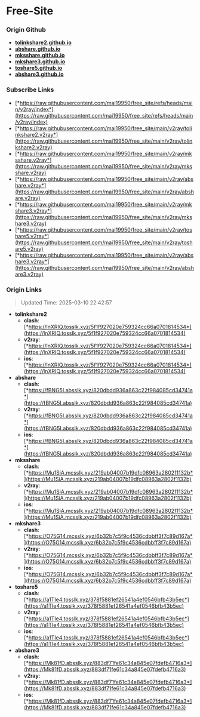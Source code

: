# Free-Site

### Origin Github

- [**tolinkshare2.github.io**](https://github.com/tolinkshare2/tolinkshare2.github.io)
- [**abshare.github.io**](https://github.com/abshare/abshare.github.io)
- [**mksshare.github.io**](https://github.com/mksshare/mksshare.github.io)
- [**mkshare3.github.io**](https://github.com/mkshare3/mkshare3.github.io)
- [**toshare5.github.io**](https://github.com/toshare5/toshare5.github.io)
- [**abshare3.github.io**](https://github.com/abshare3/abshare3.github.io)

### Subscribe Links

- [*https://raw.githubusercontent.com/mai19950/free_site/refs/heads/main/v2ray/index*](https://raw.githubusercontent.com/mai19950/free_site/refs/heads/main/v2ray/index)
- [*https://raw.githubusercontent.com/mai19950/free_site/main/v2ray/tolinkshare2.v2ray*](https://raw.githubusercontent.com/mai19950/free_site/main/v2ray/tolinkshare2.v2ray)
- [*https://raw.githubusercontent.com/mai19950/free_site/main/v2ray/mksshare.v2ray*](https://raw.githubusercontent.com/mai19950/free_site/main/v2ray/mksshare.v2ray)
- [*https://raw.githubusercontent.com/mai19950/free_site/main/v2ray/abshare.v2ray*](https://raw.githubusercontent.com/mai19950/free_site/main/v2ray/abshare.v2ray)
- [*https://raw.githubusercontent.com/mai19950/free_site/main/v2ray/mkshare3.v2ray*](https://raw.githubusercontent.com/mai19950/free_site/main/v2ray/mkshare3.v2ray)
- [*https://raw.githubusercontent.com/mai19950/free_site/main/v2ray/toshare5.v2ray*](https://raw.githubusercontent.com/mai19950/free_site/main/v2ray/toshare5.v2ray)
- [*https://raw.githubusercontent.com/mai19950/free_site/main/v2ray/abshare3.v2ray*](https://raw.githubusercontent.com/mai19950/free_site/main/v2ray/abshare3.v2ray)

### Origin Links

> Updated Time: 2025-03-10 22:42:57

- **tolinkshare2**
  - **clash**: [*https://lnXRIQ.tosslk.xyz/5f1f927020e759324cc66a0701814534*](https://lnXRIQ.tosslk.xyz/5f1f927020e759324cc66a0701814534)
  - **v2ray**: [*https://lnXRIQ.tosslk.xyz/5f1f927020e759324cc66a0701814534*](https://lnXRIQ.tosslk.xyz/5f1f927020e759324cc66a0701814534)
  - **ios**: [*https://lnXRIQ.tosslk.xyz/5f1f927020e759324cc66a0701814534*](https://lnXRIQ.tosslk.xyz/5f1f927020e759324cc66a0701814534)
- **abshare**
  - **clash**: [*https://fBNG5I.absslk.xyz/820dbdd936a863c22f984085cd34741a*](https://fBNG5I.absslk.xyz/820dbdd936a863c22f984085cd34741a)
  - **v2ray**: [*https://fBNG5I.absslk.xyz/820dbdd936a863c22f984085cd34741a*](https://fBNG5I.absslk.xyz/820dbdd936a863c22f984085cd34741a)
  - **ios**: [*https://fBNG5I.absslk.xyz/820dbdd936a863c22f984085cd34741a*](https://fBNG5I.absslk.xyz/820dbdd936a863c22f984085cd34741a)
- **mksshare**
  - **clash**: [*https://Mu1SiA.mcsslk.xyz/219ab04007b19dfc08963a2802f1132b*](https://Mu1SiA.mcsslk.xyz/219ab04007b19dfc08963a2802f1132b)
  - **v2ray**: [*https://Mu1SiA.mcsslk.xyz/219ab04007b19dfc08963a2802f1132b*](https://Mu1SiA.mcsslk.xyz/219ab04007b19dfc08963a2802f1132b)
  - **ios**: [*https://Mu1SiA.mcsslk.xyz/219ab04007b19dfc08963a2802f1132b*](https://Mu1SiA.mcsslk.xyz/219ab04007b19dfc08963a2802f1132b)
- **mkshare3**
  - **clash**: [*https://O75G14.mcsslk.xyz/6b32b7c5f9c4536cdbbff3f7c89d167a*](https://O75G14.mcsslk.xyz/6b32b7c5f9c4536cdbbff3f7c89d167a)
  - **v2ray**: [*https://O75G14.mcsslk.xyz/6b32b7c5f9c4536cdbbff3f7c89d167a*](https://O75G14.mcsslk.xyz/6b32b7c5f9c4536cdbbff3f7c89d167a)
  - **ios**: [*https://O75G14.mcsslk.xyz/6b32b7c5f9c4536cdbbff3f7c89d167a*](https://O75G14.mcsslk.xyz/6b32b7c5f9c4536cdbbff3f7c89d167a)
- **toshare5**
  - **clash**: [*https://a1TIe4.tosslk.xyz/378f5881ef26541a4ef0546bfb43b5ec*](https://a1TIe4.tosslk.xyz/378f5881ef26541a4ef0546bfb43b5ec)
  - **v2ray**: [*https://a1TIe4.tosslk.xyz/378f5881ef26541a4ef0546bfb43b5ec*](https://a1TIe4.tosslk.xyz/378f5881ef26541a4ef0546bfb43b5ec)
  - **ios**: [*https://a1TIe4.tosslk.xyz/378f5881ef26541a4ef0546bfb43b5ec*](https://a1TIe4.tosslk.xyz/378f5881ef26541a4ef0546bfb43b5ec)
- **abshare3**
  - **clash**: [*https://Mk81fD.absslk.xyz/883df71fe61c34a845e07fdefb4716a3*](https://Mk81fD.absslk.xyz/883df71fe61c34a845e07fdefb4716a3)
  - **v2ray**: [*https://Mk81fD.absslk.xyz/883df71fe61c34a845e07fdefb4716a3*](https://Mk81fD.absslk.xyz/883df71fe61c34a845e07fdefb4716a3)
  - **ios**: [*https://Mk81fD.absslk.xyz/883df71fe61c34a845e07fdefb4716a3*](https://Mk81fD.absslk.xyz/883df71fe61c34a845e07fdefb4716a3)
